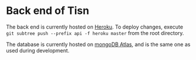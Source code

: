 # Back end of Tisn

The back end is currently hosted on [Heroku](https://heroku.com/). To deploy changes, execute `git subtree push --prefix api -f heroku master` from the root directory.

The database is currently hosted on [mongoDB Atlas](https://cloud.mongodb.com/), and is the same one as used during development.
